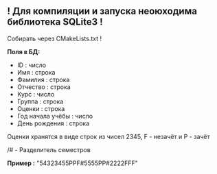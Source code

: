 ## **! Для компиляции и запуска неоюходима библиотека SQLite3 !**

Собирать через CMakeLists.txt ! 

**Поля в БД:**
 * ID : число
 * Имя : строка
 * Фамилия  : строка
 * Отчество  : строка
 * Курс  : число
 * Группа : строка
 * Оценки  : строка
 * Год начала учёбы  : число
 * День рождения  : строка

Оценки хранятся в виде строк из чисел 2345, F - незачёт и P - зачёт

/# - Разделитель семестров

**Пример :** "54323455PPF#5555PP#2222FFF"
 
